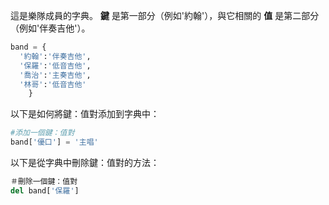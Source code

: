 這是樂隊成員的字典。 **鍵** 是第一部分（例如'約翰'），與它相關的 **值** 是第二部分（例如'伴奏吉他'）。

```python
band = {
  '約翰':'伴奏吉他', 
  '保羅':'低音吉他', 
  '喬治':'主奏吉他', 
  '林哥':'低音吉他'
    }
```

以下是如何將鍵：值對添加到字典中：

```python
#添加一個鍵：值對
band['優口'] = '主唱'
```

以下是從字典中刪除鍵：值對的方法：

```python
＃刪除一個鍵：值對
del band['保羅']
```